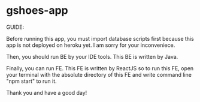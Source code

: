 # gshoes-app
GUIDE:

Before running this app, you must import database scripts first because this app is not deployed on heroku yet. I am sorry for your inconveniece.

Then, you should run BE by your IDE tools. This BE is written by Java.

Finally, you can run FE. This FE is written by ReactJS so to run this FE, open your terminal with the absolute directory of this FE and write command line "npm start" to run it.

Thank you and have a good day!

